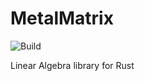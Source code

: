 # MetalMatrix

![Build](https://github.com/OFFLUCK/metalmatrix/actions/workflows/build.yml/badge.svg)

Linear Algebra library for Rust
